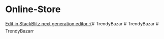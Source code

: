 # Online-Store

[Edit in StackBlitz next generation editor ⚡️](https://stackblitz.com/~/github.com/finaccosolutions/Online-Store)#   T r e n d y B a z a r  
 #   T r e n d y B a z a r  
 #   T r e n d y B a z a r r  
 